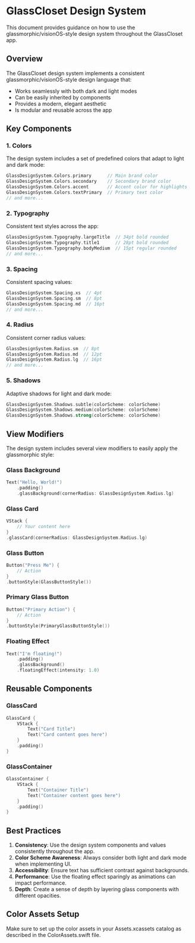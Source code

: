 # GlassCloset Design System

This document provides guidance on how to use the glassmorphic/visionOS-style design system throughout the GlassCloset app.

## Overview

The GlassCloset design system implements a consistent glassmorphic/visionOS-style design language that:
- Works seamlessly with both dark and light modes
- Can be easily inherited by components
- Provides a modern, elegant aesthetic
- Is modular and reusable across the app

## Key Components

### 1. Colors

The design system includes a set of predefined colors that adapt to light and dark mode:

```swift
GlassDesignSystem.Colors.primary      // Main brand color
GlassDesignSystem.Colors.secondary    // Secondary brand color
GlassDesignSystem.Colors.accent       // Accent color for highlights
GlassDesignSystem.Colors.textPrimary  // Primary text color
// and more...
```

### 2. Typography

Consistent text styles across the app:

```swift
GlassDesignSystem.Typography.largeTitle  // 34pt bold rounded
GlassDesignSystem.Typography.title1      // 28pt bold rounded
GlassDesignSystem.Typography.bodyMedium  // 15pt regular rounded
// and more...
```

### 3. Spacing

Consistent spacing values:

```swift
GlassDesignSystem.Spacing.xs  // 4pt
GlassDesignSystem.Spacing.sm  // 8pt
GlassDesignSystem.Spacing.md  // 16pt
// and more...
```

### 4. Radius

Consistent corner radius values:

```swift
GlassDesignSystem.Radius.sm  // 8pt
GlassDesignSystem.Radius.md  // 12pt
GlassDesignSystem.Radius.lg  // 16pt
// and more...
```

### 5. Shadows

Adaptive shadows for light and dark mode:

```swift
GlassDesignSystem.Shadows.subtle(colorScheme: colorScheme)
GlassDesignSystem.Shadows.medium(colorScheme: colorScheme)
GlassDesignSystem.Shadows.strong(colorScheme: colorScheme)
```

## View Modifiers

The design system includes several view modifiers to easily apply the glassmorphic style:

### Glass Background

```swift
Text("Hello, World!")
    .padding()
    .glassBackground(cornerRadius: GlassDesignSystem.Radius.lg)
```

### Glass Card

```swift
VStack {
    // Your content here
}
.glassCard(cornerRadius: GlassDesignSystem.Radius.lg)
```

### Glass Button

```swift
Button("Press Me") {
    // Action
}
.buttonStyle(GlassButtonStyle())
```

### Primary Glass Button

```swift
Button("Primary Action") {
    // Action
}
.buttonStyle(PrimaryGlassButtonStyle())
```

### Floating Effect

```swift
Text("I'm floating!")
    .padding()
    .glassBackground()
    .floatingEffect(intensity: 1.0)
```

## Reusable Components

### GlassCard

```swift
GlassCard {
    VStack {
        Text("Card Title")
        Text("Card content goes here")
    }
    .padding()
}
```

### GlassContainer

```swift
GlassContainer {
    VStack {
        Text("Container Title")
        Text("Container content goes here")
    }
    .padding()
}
```

## Best Practices

1. **Consistency**: Use the design system components and values consistently throughout the app.
2. **Color Scheme Awareness**: Always consider both light and dark mode when implementing UI.
3. **Accessibility**: Ensure text has sufficient contrast against backgrounds.
4. **Performance**: Use the floating effect sparingly as animations can impact performance.
5. **Depth**: Create a sense of depth by layering glass components with different opacities.

## Color Assets Setup

Make sure to set up the color assets in your Assets.xcassets catalog as described in the ColorAssets.swift file.
